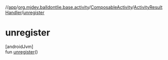 //[app](../../../../index.md)/[org.mjdev.balldontlie.base.activity](../../index.md)/[ComposableActivity](../index.md)/[ActivityResultHandler](index.md)/[unregister](unregister.md)

# unregister

[androidJvm]\
fun [unregister](unregister.md)()
